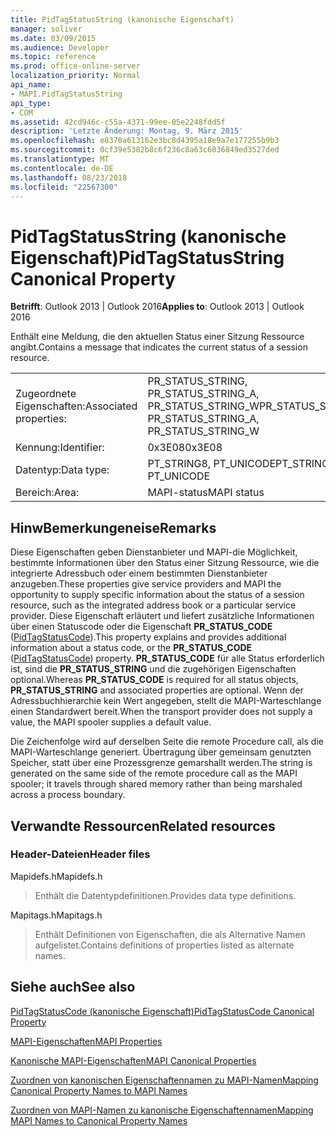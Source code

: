 ```yaml
---
title: PidTagStatusString (kanonische Eigenschaft)
manager: soliver
ms.date: 03/09/2015
ms.audience: Developer
ms.topic: reference
ms.prod: office-online-server
localization_priority: Normal
api_name:
- MAPI.PidTagStatusString
api_type:
- COM
ms.assetid: 42cd946c-c55a-4371-99ee-05e2248fdd5f
description: 'Letzte Änderung: Montag, 9. März 2015'
ms.openlocfilehash: e8370a613162e3bc8d4395a18e9a7e177255b9b3
ms.sourcegitcommit: 0cf39e5382b8c6f236c8a63c6036849ed3527ded
ms.translationtype: MT
ms.contentlocale: de-DE
ms.lasthandoff: 08/23/2018
ms.locfileid: "22567300"
---
```

# <a name="pidtagstatusstring-canonical-property"></a><span data-ttu-id="017fa-103">PidTagStatusString (kanonische Eigenschaft)</span><span class="sxs-lookup"><span data-stu-id="017fa-103">PidTagStatusString Canonical Property</span></span>

  
  
<span data-ttu-id="017fa-104">**Betrifft**: Outlook 2013 | Outlook 2016</span><span class="sxs-lookup"><span data-stu-id="017fa-104">**Applies to**: Outlook 2013 | Outlook 2016</span></span> 
  
<span data-ttu-id="017fa-105">Enthält eine Meldung, die den aktuellen Status einer Sitzung Ressource angibt.</span><span class="sxs-lookup"><span data-stu-id="017fa-105">Contains a message that indicates the current status of a session resource.</span></span> 
  
|||
|:-----|:-----|
|<span data-ttu-id="017fa-106">Zugeordnete Eigenschaften:</span><span class="sxs-lookup"><span data-stu-id="017fa-106">Associated properties:</span></span>  <br/> |<span data-ttu-id="017fa-107">PR_STATUS_STRING, PR_STATUS_STRING_A, PR_STATUS_STRING_W</span><span class="sxs-lookup"><span data-stu-id="017fa-107">PR_STATUS_STRING, PR_STATUS_STRING_A, PR_STATUS_STRING_W</span></span>  <br/> |
|<span data-ttu-id="017fa-108">Kennung:</span><span class="sxs-lookup"><span data-stu-id="017fa-108">Identifier:</span></span>  <br/> |<span data-ttu-id="017fa-109">0x3E08</span><span class="sxs-lookup"><span data-stu-id="017fa-109">0x3E08</span></span>  <br/> |
|<span data-ttu-id="017fa-110">Datentyp:</span><span class="sxs-lookup"><span data-stu-id="017fa-110">Data type:</span></span>  <br/> |<span data-ttu-id="017fa-111">PT_STRING8, PT_UNICODE</span><span class="sxs-lookup"><span data-stu-id="017fa-111">PT_STRING8, PT_UNICODE</span></span>  <br/> |
|<span data-ttu-id="017fa-112">Bereich:</span><span class="sxs-lookup"><span data-stu-id="017fa-112">Area:</span></span>  <br/> |<span data-ttu-id="017fa-113">MAPI-status</span><span class="sxs-lookup"><span data-stu-id="017fa-113">MAPI status</span></span>  <br/> |
   
## <a name="remarks"></a><span data-ttu-id="017fa-114">HinwBemerkungeneise</span><span class="sxs-lookup"><span data-stu-id="017fa-114">Remarks</span></span>

<span data-ttu-id="017fa-115">Diese Eigenschaften geben Dienstanbieter und MAPI-die Möglichkeit, bestimmte Informationen über den Status einer Sitzung Ressource, wie die integrierte Adressbuch oder einem bestimmten Dienstanbieter anzugeben.</span><span class="sxs-lookup"><span data-stu-id="017fa-115">These properties give service providers and MAPI the opportunity to supply specific information about the status of a session resource, such as the integrated address book or a particular service provider.</span></span> <span data-ttu-id="017fa-116">Diese Eigenschaft erläutert und liefert zusätzliche Informationen über einen Statuscode oder die Eigenschaft **PR_STATUS_CODE** ([PidTagStatusCode](pidtagstatuscode-canonical-property.md)).</span><span class="sxs-lookup"><span data-stu-id="017fa-116">This property explains and provides additional information about a status code, or the **PR_STATUS_CODE** ([PidTagStatusCode](pidtagstatuscode-canonical-property.md)) property.</span></span> <span data-ttu-id="017fa-117">**PR_STATUS_CODE** für alle Status erforderlich ist, sind die **PR_STATUS_STRING** und die zugehörigen Eigenschaften optional.</span><span class="sxs-lookup"><span data-stu-id="017fa-117">Whereas **PR_STATUS_CODE** is required for all status objects, **PR_STATUS_STRING** and associated properties are optional.</span></span> <span data-ttu-id="017fa-118">Wenn der Adressbuchhierarchie kein Wert angegeben, stellt die MAPI-Warteschlange einen Standardwert bereit.</span><span class="sxs-lookup"><span data-stu-id="017fa-118">When the transport provider does not supply a value, the MAPI spooler supplies a default value.</span></span> 
  
<span data-ttu-id="017fa-119">Die Zeichenfolge wird auf derselben Seite die remote Procedure call, als die MAPI-Warteschlange generiert. Übertragung über gemeinsam genutzten Speicher, statt über eine Prozessgrenze gemarshallt werden.</span><span class="sxs-lookup"><span data-stu-id="017fa-119">The string is generated on the same side of the remote procedure call as the MAPI spooler; it travels through shared memory rather than being marshaled across a process boundary.</span></span>
  
## <a name="related-resources"></a><span data-ttu-id="017fa-120">Verwandte Ressourcen</span><span class="sxs-lookup"><span data-stu-id="017fa-120">Related resources</span></span>

### <a name="header-files"></a><span data-ttu-id="017fa-121">Header-Dateien</span><span class="sxs-lookup"><span data-stu-id="017fa-121">Header files</span></span>

<span data-ttu-id="017fa-122">Mapidefs.h</span><span class="sxs-lookup"><span data-stu-id="017fa-122">Mapidefs.h</span></span>
  
> <span data-ttu-id="017fa-123">Enthält die Datentypdefinitionen.</span><span class="sxs-lookup"><span data-stu-id="017fa-123">Provides data type definitions.</span></span>
    
<span data-ttu-id="017fa-124">Mapitags.h</span><span class="sxs-lookup"><span data-stu-id="017fa-124">Mapitags.h</span></span>
  
> <span data-ttu-id="017fa-125">Enthält Definitionen von Eigenschaften, die als Alternative Namen aufgelistet.</span><span class="sxs-lookup"><span data-stu-id="017fa-125">Contains definitions of properties listed as alternate names.</span></span>
    
## <a name="see-also"></a><span data-ttu-id="017fa-126">Siehe auch</span><span class="sxs-lookup"><span data-stu-id="017fa-126">See also</span></span>



[<span data-ttu-id="017fa-127">PidTagStatusCode (kanonische Eigenschaft)</span><span class="sxs-lookup"><span data-stu-id="017fa-127">PidTagStatusCode Canonical Property</span></span>](pidtagstatuscode-canonical-property.md)


[<span data-ttu-id="017fa-128">MAPI-Eigenschaften</span><span class="sxs-lookup"><span data-stu-id="017fa-128">MAPI Properties</span></span>](mapi-properties.md)
  
[<span data-ttu-id="017fa-129">Kanonische MAPI-Eigenschaften</span><span class="sxs-lookup"><span data-stu-id="017fa-129">MAPI Canonical Properties</span></span>](mapi-canonical-properties.md)
  
[<span data-ttu-id="017fa-130">Zuordnen von kanonischen Eigenschaftennamen zu MAPI-Namen</span><span class="sxs-lookup"><span data-stu-id="017fa-130">Mapping Canonical Property Names to MAPI Names</span></span>](mapping-canonical-property-names-to-mapi-names.md)
  
[<span data-ttu-id="017fa-131">Zuordnen von MAPI-Namen zu kanonische Eigenschaftennamen</span><span class="sxs-lookup"><span data-stu-id="017fa-131">Mapping MAPI Names to Canonical Property Names</span></span>](mapping-mapi-names-to-canonical-property-names.md)

